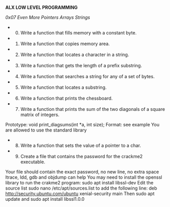 __ALX LOW LEVEL PROGRAMMING__

_0x07 Even More Pointers Arrays Strings_

* 0. Write a function that fills memory with a constant byte.

* 1. Write a function that copies memory area.

* 2. Write a function that locates a character in a string.

* 3. Write a function that gets the length of a prefix substring.

* 4. Write a function that searches a string for any of a set of bytes.

* 5. Write a function that locates a substring.

* 6. Write a function that prints the chessboard.

* 7. Write a function that prints the sum of the two diagonals of a square matrix of integers.

Prototype: void print_diagsums(int *a, int size);
Format: see example
You are allowed to use the standard library

* 8. Write a function that sets the value of a pointer to a char.

* 9. Create a file that contains the password for the crackme2 executable.

Your file should contain the exact password, no new line, no extra space
ltrace, ldd, gdb and objdump can help
You may need to install the openssl library to run the crakme2 program: sudo apt install libssl-dev
Edit the source list sudo nano /etc/apt/sources.list to add the following line: deb http://security.ubuntu.com/ubuntu xenial-security main Then sudo apt update and sudo apt install libssl1.0.0